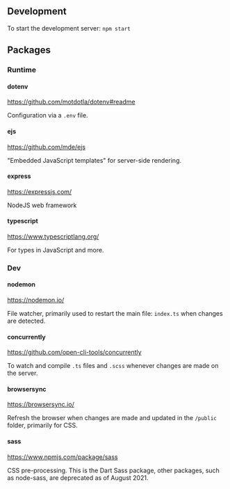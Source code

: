 ## Development

To start the development server: `npm start`


## Packages 

### Runtime

#### dotenv

https://github.com/motdotla/dotenv#readme

Configuration via a `.env` file.

#### ejs

https://github.com/mde/ejs

"Embedded JavaScript templates" for server-side rendering. 

#### express

https://expressjs.com/

NodeJS web framework

#### typescript

https://www.typescriptlang.org/

For types in JavaScript and more.

### Dev
#### nodemon

https://nodemon.io/

File watcher, primarily used to restart the main file: `index.ts` when changes are detected.

#### concurrently

https://github.com/open-cli-tools/concurrently

To watch and compile `.ts` files and `.scss` whenever changes are made on the server.

#### browsersync

https://browsersync.io/

Refresh the browser when changes are made and updated in the `/public` folder, primarily for CSS.

#### sass

https://www.npmjs.com/package/sass

CSS pre-processing. This is the Dart Sass package, other packages, such as node-sass, are deprecated as of August 2021.




